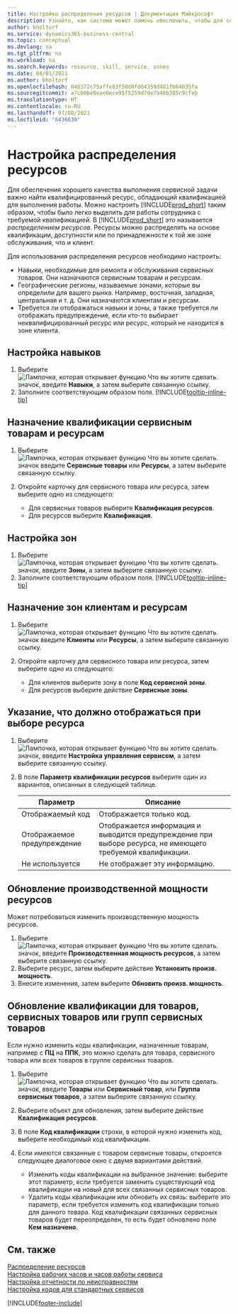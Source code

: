 ```yaml
---
title: Настройка распределения ресурсов | Документация Майкрософт
description: Узнайте, как система может помочь обеспечить, чтобы для сервисных работ назначались сотрудники с необходимыми навыками.
author: bholtorf
ms.service: dynamics365-business-central
ms.topic: conceptual
ms.devlang: na
ms.tgt_pltfrm: na
ms.workload: na
ms.search.keywords: resource, skill, service, zones
ms.date: 04/01/2021
ms.author: bholtorf
ms.openlocfilehash: 048372c75affe83f50d8fd84359d481fb64835fa
ms.sourcegitcommit: a7cb0be8eae6ece95f5259d7de7a48b385c9cfeb
ms.translationtype: HT
ms.contentlocale: ru-RU
ms.lasthandoff: 07/08/2021
ms.locfileid: "6436630"
---
```

# <a name="set-up-resource-allocation"></a>Настройка распределения ресурсов
Для обеспечения хорошего качества выполнения сервисной задачи важно найти квалифицированный ресурс, обладающий квалификацией для выполнения работы. Можно настроить [!INCLUDE[prod_short](includes/prod_short.md)] таким образом, чтобы было легко выделить для работы сотрудника с требуемой квалификацией. В [!INCLUDE[prod_short](includes/prod_short.md)] это называется _распределением ресурсов_. Ресурсы можно распределять на основе квалификации, доступности или по принадлежности к той же зоне обслуживания, что и клиент. 

Для использования распределения ресурсов необходимо настроить:  
  
* Навыки, необходимые для ремонта и обслуживания сервисных товаров. Они назначаются сервисным товарам и ресурсам.  
* Географические регионы, называемые зонами, которые вы определили для вашего рынка. Например, восточная, западная, центральная и т. д. Они назначаются клиентам и ресурсам.  
* Требуется ли отображаться навыки и зоны, а также требуется ли отображать предупреждение, если кто-то выбирает неквалифицированный ресурс или ресурс, который не находится в зоне клиента.  

## <a name="to-set-up-skills"></a>Настройка навыков
1. Выберите ![Лампочка, которая открывает функцию Что вы хотите сделать.](media/ui-search/search_small.png "Что вы хотите сделать") значок, введите **Навыки**, а затем выберите связанную ссылку.  
2. Заполните соответствующим образом поля. [!INCLUDE[tooltip-inline-tip](includes/tooltip-inline-tip_md.md)]  

## <a name="to-assign-skills-to-service-items-and-resources"></a>Назначение квалификации сервисным товарам и ресурсам
1. Выберите ![Лампочка, которая открывает функцию Что вы хотите сделать.](media/ui-search/search_small.png "Что вы хотите сделать") значок введите **Сервисные товары** или **Ресурсы**, а затем выберите связанную ссылку.  
2. Откройте карточку для сервисного товара или ресурса, затем выберите одно из следующего:  
  
    * Для сервисных товаров выберите **Квалификация ресурсов**.  
    * Для ресурсов выберите **Квалификация**.  

## <a name="to-set-up-zones"></a>Настройка зон
1. Выберите ![Лампочка, которая открывает функцию Что вы хотите сделать.](media/ui-search/search_small.png "Что вы хотите сделать") значок, введите **Зоны**, а затем выберите связанную ссылку.  
2. Заполните соответствующим образом поля. [!INCLUDE[tooltip-inline-tip](includes/tooltip-inline-tip_md.md)]  

## <a name="to-assign-zones-to-customers-and-resources"></a>Назначение зон клиентам и ресурсам 
1. Выберите ![Лампочка, которая открывает функцию Что вы хотите сделать.](media/ui-search/search_small.png "Что вы хотите сделать") значок введите **Клиенты** или **Ресурсы**, а затем выберите связанную ссылку.  
2. Откройте карточку для сервисного товара или ресурса, затем выберите одно из следующего:  
  
    * Для клиентов выберите зону в поле **Код сервисной зоны**.  
    * Для ресурсов выберите действие **Сервисные зоны**.  

## <a name="to-specify-what-to-show-when-a-resource-is-chosen"></a>Указание, что должно отображаться при выборе ресурса
1. Выберите ![Лампочка, которая открывает функцию Что вы хотите сделать.](media/ui-search/search_small.png "Что вы хотите сделать") значок, введите **Настройка управления сервисом**, а затем выберите связанную ссылку. 
2. В поле **Параметр квалификации ресурсов** выберите один из вариантов, описанных в следующей таблице.  
  
    |**Параметр**|**Описание**|  
    |------------|-------------|  
    |Отображаемый код | Отображается только код.|  
    |Отображаемое предупреждение | Отображается информация и выводится предупреждение при выборе ресурса, не имеющего требуемой квалификации.|  
    |Не используется | Не отображает эту информацию.|  

## <a name="to-update-resource-capacity"></a>Обновление производственной мощности ресурсов  
Может потребоваться изменить производственную мощность ресурсов.  
  
1. Выберите ![Лампочка, которая открывает функцию Что вы хотите сделать.](media/ui-search/search_small.png "Что вы хотите сделать") значок, введите **Производственная мощность ресурсов**, а затем выберите связанную ссылку.  
2. Выберите ресурс, затем выберите действие **Установить произв. мощность**.  
3. Внесите изменения, затем выберите **Обновить произв. мощность**.  

## <a name="to-update-skills-for-items-service-items-or-service-item-groups"></a>Обновление квалификации для товаров, сервисных товаров или групп сервисных товаров
Если нужно изменить коды квалификации, назначенные товарам, например с **ПЦ** на **ППК**, это можно сделать для товара, сервисного товара или всех товаров в группе сервисных товаров.  
  
1. Выберите ![Лампочка, которая открывает функцию Что вы хотите сделать.](media/ui-search/search_small.png "Что вы хотите сделать") значок, введите **Товары** или **Сервисный товар**, или **Группа сервисных товаров**, а затем выберите связанную ссылку.  
2. Выберите объект для обновления, затем выберите действие **Квалификация ресурсов**.  
3. В поле **Код квалификации** строки, в которой нужно изменить код, выберите необходимый код квалификации.  
4.  Если имеются связанные с товаром сервисные товары, откроется следующее диалоговое окно с двумя вариантами действий.  
  
    * Изменить коды квалификации на выбранное значение: выберите этот параметр, если требуется заменить существующий код квалификации на новый для всех связанных сервисных товаров.  
    * Удалить коды квалификации или обновить их связь: выберите это параметр, если требуется изменить код квалификации только для данного товара. Код квалификации связанных сервисных товаров будет переопределен, то есть будет обновлено поле **Кем назначено**.  
  
## <a name="see-also"></a>См. также
[Распределение ресурсов](service-how-to-allocate-resources.md)  
[Настройка рабочих часов и часов работы сервиса](service-how-setup-work-service-hours.md)  
[Настройка отчетности по неисправностям](service-how-setup-fault-reporting.md)  
[Настройка кодов для стандартных сервисов](service-how-setup-service-coding.md)  
 



[!INCLUDE[footer-include](includes/footer-banner.md)]